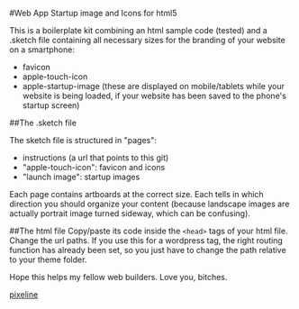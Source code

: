 #Web App Startup image and Icons for html5

This is a boilerplate kit combining an html sample code (tested) and a .sketch file containing all necessary sizes for the branding of your website on a smartphone:

- favicon
- apple-touch-icon
- apple-startup-image (these are displayed on mobile/tablets while your website is being loaded, if your website has been saved to the phone's startup screen)

##The .sketch file

The sketch file is structured in "pages": 

- instructions (a url that points to this git)
- "apple-touch-icon": favicon and icons
- "launch image": startup images 

Each page contains artboards at the correct size.
Each tells in which direction you should organize your content (because landscape images are actually portrait image turned sideway, which can be confusing).

##The html file
Copy/paste its code inside the `<head>` tags of your html file. Change the url paths. If you use this for a wordpress tag, the right routing function has already been set, so you just have to change the path relative to your theme folder. 

Hope this helps my fellow web builders. 
Love you, bitches.

[pixeline](http://pixeline.be "pixeline Brussels web design")
